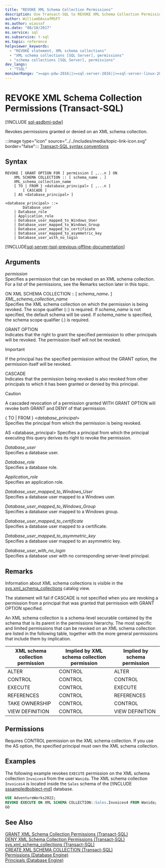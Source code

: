 ```yaml
---
title: "REVOKE XML Schema Collection Permissions"
description: Use Transact-SQL to REVOKE XML Schema Collection Permissions.
author: WilliamDAssafMSFT
ms.author: wiassaf
ms.date: "08/10/2017"
ms.service: sql
ms.subservice: t-sql
ms.topic: reference
helpviewer_keywords:
  - "REVOKE statement, XML schema collections"
  - "XML schema collections [SQL Server], permissions"
  - "schema collections [SQL Server], permissions"
dev_langs:
  - "TSQL"
monikerRange: ">=aps-pdw-2016||>=sql-server-2016||>=sql-server-linux-2017||=azuresqldb-mi-current"
---
```

# REVOKE XML Schema Collection Permissions (Transact-SQL)
[!INCLUDE [sql-asdbmi-pdw](../../includes/applies-to-version/sql-asdbmi-pdw.md)]

  Revokes permissions granted or denied on an XML schema collection.  
  
 :::image type="icon" source="../../includes/media/topic-link-icon.svg" border="false"::: [Transact-SQL syntax conventions](../../t-sql/language-elements/transact-sql-syntax-conventions-transact-sql.md)  
  
## Syntax  
  
```syntaxsql
REVOKE [ GRANT OPTION FOR ] permission [ ,...n ] ON   
    XML SCHEMA COLLECTION :: [ schema_name . ]  
    XML_schema_collection_name  
    { TO | FROM } <database_principal> [ ,...n ]  
        [ CASCADE ]  
    [ AS <database_principal> ]   
  
<database_principal> ::=   
        Database_user   
    | Database_role   
    | Application_role   
    | Database_user_mapped_to_Windows_User   
    | Database_user_mapped_to_Windows_Group   
    | Database_user_mapped_to_certificate   
    | Database_user_mapped_to_asymmetric_key   
    | Database_user_with_no_login   
```  
  
[!INCLUDE[sql-server-tsql-previous-offline-documentation](../../includes/sql-server-tsql-previous-offline-documentation.md)]

## Arguments
 *permission*  
 Specifies a permission that can be revoked on an XML schema collection. For a list of the permissions, see the Remarks section later in this topic.  
  
 ON XML SCHEMA COLLECTION :: [ _schema_name_**.** ] *XML_schema_collection_name*  
 Specifies the XML schema collection on which the permission is being revoked. The scope qualifier (::) is required. If *schema_name* is not specified, the default schema will be used. If *schema_name* is specified, the schema scope qualifier (.) is required.  
  
 GRANT OPTION  
 Indicates that the right to grant the specified permission to other principals will be revoked. The permission itself will not be revoked.  
  
> [!IMPORTANT]  
>  If the principal has the specified permission without the GRANT option, the permission itself will be revoked.  
  
 CASCADE  
 Indicates that the permission being revoked is also revoked from other principals to which it has been granted or denied by this principal.  
  
> [!CAUTION]  
>  A cascaded revocation of a permission granted WITH GRANT OPTION will revoke both GRANT and DENY of that permission.  
  
 { TO | FROM } \<*database_principal*>  
 Specifies the principal from which the permission is being revoked.  
  
 AS \<database_principal> 
 Specifies a principal from which the principal executing this query derives its right to revoke the permission.  
  
 *Database_user*  
 Specifies a database user.  
  
 *Database_role*  
 Specifies a database role.  
  
 *Application_role*  
 Specifies an application role.  
  
 *Database_user_mapped_to_Windows_User*  
 Specifies a database user mapped to a Windows user.  
  
 *Database_user_mapped_to_Windows_Group*  
 Specifies a database user mapped to a Windows group.  
  
 *Database_user_mapped_to_certificate*  
 Specifies a database user mapped to a certificate.  
  
 *Database_user_mapped_to_asymmetric_key*  
 Specifies a database user mapped to an asymmetric key.  
  
 *Database_user_with_no_login*  
 Specifies a database user with no corresponding server-level principal.  
  
## Remarks  
 Information about XML schema collections is visible in the [sys.xml_schema_collections](../../relational-databases/system-catalog-views/sys-xml-schema-collections-transact-sql.md) catalog view.  
  
 The statement will fail if CASCADE is not specified when you are revoking a permission from a principal that was granted that permission with GRANT OPTION specified.  
  
 An XML schema collection is a schema-level securable contained by the schema that is its parent in the permissions hierarchy. The most specific and limited permissions that can be revoked on an XML schema collection are listed in the following table, together with the more general permissions that include them by implication.  
  
|XML schema collection permission|Implied by XML schema collection permission|Implied by schema permission|  
|--------------------------------------|-------------------------------------------------|----------------------------------|  
|ALTER|CONTROL|ALTER|  
|CONTROL|CONTROL|CONTROL|  
|EXECUTE|CONTROL|EXECUTE|  
|REFERENCES|CONTROL|REFERENCES|  
|TAKE OWNERSHIP|CONTROL|CONTROL|  
|VIEW DEFINITION|CONTROL|VIEW DEFINITION|  
  
## Permissions  
 Requires CONTROL permission on the XML schema collection. If you use the AS option, the specified principal must own the XML schema collection.  
  
## Examples  
 The following example revokes `EXECUTE` permission on the XML schema collection `Invoices4` from the user `Wanida`. The XML schema collection `Invoices4` is located inside the `Sales` schema of the [!INCLUDE [sssampledbobject-md](../../includes/sssampledbobject-md.md)] database.  
  
 ```sql
 USE AdventureWorks2022;  
 REVOKE EXECUTE ON XML SCHEMA COLLECTION::Sales.Invoices4 FROM Wanida;  
 GO
 ```  
  
## See Also  
 [GRANT XML Schema Collection Permissions &#40;Transact-SQL&#41;](../../t-sql/statements/grant-xml-schema-collection-permissions-transact-sql.md)   
 [DENY XML Schema Collection Permissions &#40;Transact-SQL&#41;](../../t-sql/statements/deny-xml-schema-collection-permissions-transact-sql.md)   
 [sys.xml_schema_collections &#40;Transact-SQL&#41;](../../relational-databases/system-catalog-views/sys-xml-schema-collections-transact-sql.md)   
 [CREATE XML SCHEMA COLLECTION &#40;Transact-SQL&#41;](../../t-sql/statements/create-xml-schema-collection-transact-sql.md)   
 [Permissions &#40;Database Engine&#41;](../../relational-databases/security/permissions-database-engine.md)   
 [Principals &#40;Database Engine&#41;](../../relational-databases/security/authentication-access/principals-database-engine.md)  
  
  

